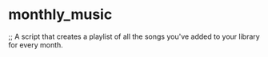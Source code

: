 # monthly_music

;; A script that creates a playlist of all the songs you've added to your library for every month. 
